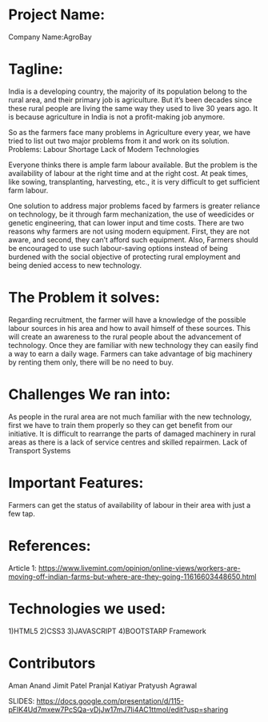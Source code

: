 # Project Name: 
Company Name:AgroBay

# Tagline: 

India is a developing country, the majority of its population belong to the rural area, and their primary job is agriculture. But it’s been decades since these rural people are living the same way they used to live 30 years ago. It is because agriculture in India is not a profit-making job anymore.

So as the farmers face many problems in Agriculture every year, we have tried to list out two major problems from it and work on its solution.
Problems:
Labour Shortage
Lack of Modern Technologies
 
Everyone thinks there is ample farm labour available. But the problem is the availability of labour at the right time and at the right cost. At peak times, like sowing, transplanting, harvesting, etc., it is very difficult to get sufficient farm labour. 

One solution to address major problems faced by farmers is greater reliance on technology, be it through farm mechanization, the use of weedicides or genetic engineering, that can lower input and time costs. There are two reasons why farmers are not using modern equipment. First, they are not aware, and second, they can’t afford such equipment. 
Also, Farmers should be encouraged to use such labour-saving options instead of being burdened with the social objective of protecting rural employment and being denied access to new technology. 

# The Problem it solves:

 Regarding recruitment, the farmer will have a knowledge of the possible labour sources in his area and how to avail himself of these sources. 
This will create an awareness to the rural people about the advancement of technology. Once they are familiar with new technology they can easily find a way to earn a daily wage.
Farmers can take advantage of big machinery by renting them only, there will be no need to buy.



# Challenges We ran into:

As people in the rural area are not much familiar with the new technology, first we have to train them properly so they can get benefit from our initiative.
It is difficult to rearrange the parts of damaged machinery in rural areas as there is a lack of service centres and skilled repairmen.
Lack of Transport Systems 






# Important Features:

Farmers can get the status of availability of labour in their area with just a few tap.







# References:

Article 1:
https://www.livemint.com/opinion/online-views/workers-are-moving-off-indian-farms-but-where-are-they-going-11616603448650.html



# Technologies we used:


1)HTML5 
2)CSS3
3)JAVASCRIPT
4)BOOTSTARP Framework

# Contributors

Aman Anand 
Jimit Patel
Pranjal Katiyar
Pratyush Agrawal



SLIDES:
https://docs.google.com/presentation/d/115-pFlK4Ud7mxew7PcSQa-vDjJw17mJ7Ii4AC1ttmoI/edit?usp=sharing

